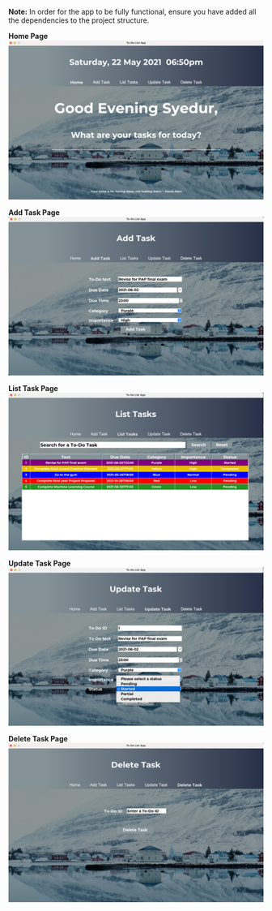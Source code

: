 **Note:** In order for the app to be fully functional, ensure you have added all the dependencies to the project structure.

**Home Page**
![](images/home.png)

**Add Task Page**
![](images/add.png)

**List Task Page**
![](images/list.png)

**Update Task Page**
![](images/update.png)

**Delete Task Page**
![](images/delete.png)